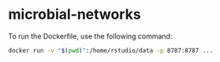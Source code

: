 # microbial-networks

To run the Dockerfile, use the following command:
```bash
docker run -v "$(pwd)":/home/rstudio/data -p 8787:8787 ...
```